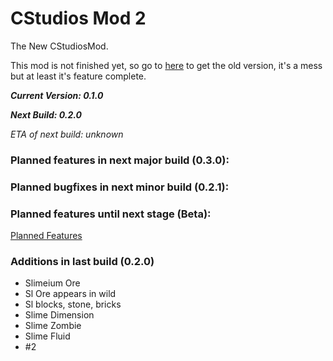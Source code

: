 # CStudios Mod 2
The New CStudiosMod. 

This mod is not finished yet, so go to [here](https://teamcstudios.pro/CStudiosMod) to get the old version, it's  a mess but at least it's feature complete.

***Current Version: 0.1.0***

***Next Build: 0.2.0***

*ETA of next build: unknown*

### Planned features in next major build (0.3.0):

### Planned bugfixes in next minor build (0.2.1):

### Planned features until next stage (Beta):

 [Planned Features](planned-features)

### Additions in last build (0.2.0)
- Slimeium Ore
- Sl Ore appears in wild
- Sl blocks, stone, bricks
- Slime Dimension
- Slime Zombie
- Slime Fluid
- #2
